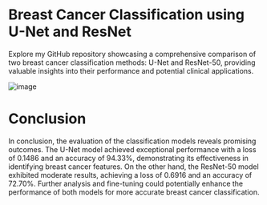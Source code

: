 # Breast Cancer Classification using U-Net and ResNet
Explore my GitHub repository showcasing a comprehensive comparison of two breast cancer classification methods: U-Net and ResNet-50, providing valuable insights into their performance and potential clinical applications.


![image](https://github.com/Mcctn/Breast_Cancer_Classification/assets/73130185/0810addf-e3c9-45eb-b8a0-869a00baa902)

# Conclusion
In conclusion, the evaluation of the classification models reveals promising outcomes. The U-Net model achieved exceptional performance with a loss of 0.1486 and an accuracy of 94.33%, demonstrating its effectiveness in identifying breast cancer features. On the other hand, the ResNet-50 model exhibited moderate results, achieving a loss of 0.6916 and an accuracy of 72.70%. Further analysis and fine-tuning could potentially enhance the performance of both models for more accurate breast cancer classification.
